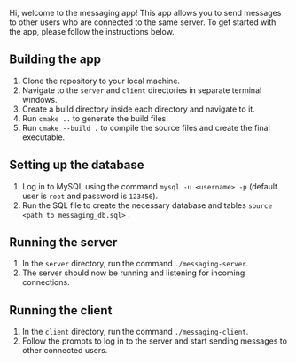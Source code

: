 Hi, welcome to the messaging app! This app allows you to send messages to other users who are connected to the same server. To get started with the app, please follow the instructions below.

## Building the app
1. Clone the repository to your local machine.
2. Navigate to the `server` and `client` directories in separate terminal windows.
3. Create a build directory inside each directory and navigate to it.
4. Run `cmake ..` to generate the build files.
5. Run `cmake --build .` to compile the source files and create the final executable.

## Setting up the database
1. Log in to MySQL using the command `mysql -u <username> -p` 
(default user is `root` and password is `123456`).
2. Run the SQL file to create the necessary database and tables `source <path to messaging_db.sql>` .

## Running the server
1. In the `server` directory, run the command `./messaging-server`.
2. The server should now be running and listening for incoming connections.

## Running the client
1. In the `client` directory, run the command `./messaging-client`.
2. Follow the prompts to log in to the server and start sending messages to other connected users.

